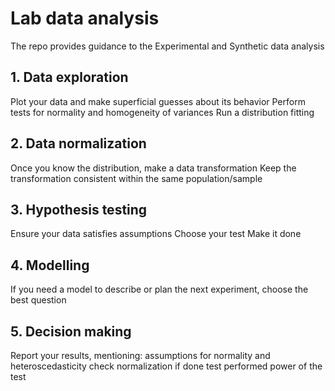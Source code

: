 # Lab data analysis

The repo provides guidance to the Experimental and Synthetic data analysis

## 1. Data exploration
Plot your data and make superficial guesses about its behavior
Perform tests for normality and homogeneity of variances 
Run a distribution fitting

## 2. Data normalization
Once you know the distribution, make a data transformation
Keep the transformation consistent within the same population/sample

## 3. Hypothesis testing
Ensure your data satisfies assumptions
Choose your test
Make it done

## 4. Modelling
If you need a model to describe or plan the next experiment, choose the best question

## 5. Decision making
Report your results, mentioning:
assumptions for normality and heteroscedasticity check
normalization if done
test performed
power of the test
